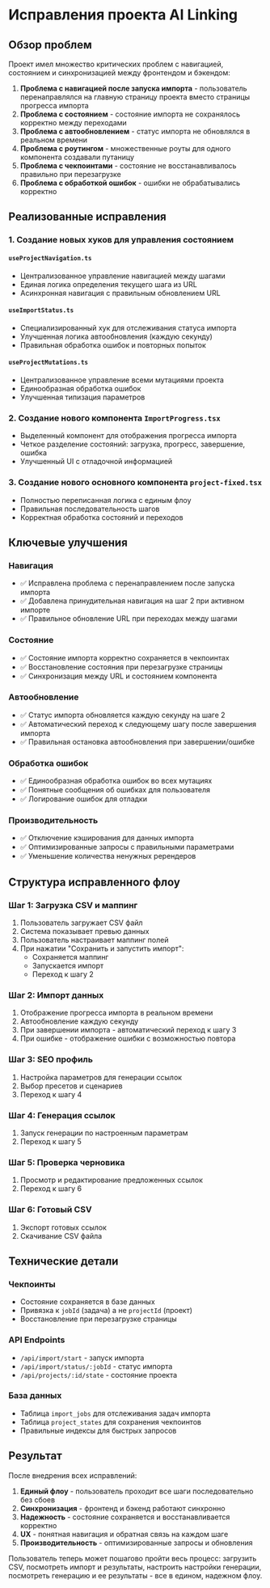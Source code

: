 # Исправления проекта AI Linking

## Обзор проблем

Проект имел множество критических проблем с навигацией, состоянием и синхронизацией между фронтендом и бэкендом:

1. **Проблема с навигацией после запуска импорта** - пользователь перенаправлялся на главную страницу проекта вместо страницы прогресса импорта
2. **Проблема с состоянием** - состояние импорта не сохранялось корректно между переходами
3. **Проблема с автообновлением** - статус импорта не обновлялся в реальном времени
4. **Проблема с роутингом** - множественные роуты для одного компонента создавали путаницу
5. **Проблема с чекпоинтами** - состояние не восстанавливалось правильно при перезагрузке
6. **Проблема с обработкой ошибок** - ошибки не обрабатывались корректно

## Реализованные исправления

### 1. Создание новых хуков для управления состоянием

#### `useProjectNavigation.ts`
- Централизованное управление навигацией между шагами
- Единая логика определения текущего шага из URL
- Асинхронная навигация с правильным обновлением URL

#### `useImportStatus.ts`
- Специализированный хук для отслеживания статуса импорта
- Улучшенная логика автообновления (каждую секунду)
- Правильная обработка ошибок и повторных попыток

#### `useProjectMutations.ts`
- Централизованное управление всеми мутациями проекта
- Единообразная обработка ошибок
- Улучшенная типизация параметров

### 2. Создание нового компонента `ImportProgress.tsx`
- Выделенный компонент для отображения прогресса импорта
- Четкое разделение состояний: загрузка, прогресс, завершение, ошибка
- Улучшенный UI с отладочной информацией

### 3. Создание нового основного компонента `project-fixed.tsx`
- Полностью переписанная логика с единым флоу
- Правильная последовательность шагов
- Корректная обработка состояний и переходов

## Ключевые улучшения

### Навигация
- ✅ Исправлена проблема с перенаправлением после запуска импорта
- ✅ Добавлена принудительная навигация на шаг 2 при активном импорте
- ✅ Правильное обновление URL при переходах между шагами

### Состояние
- ✅ Состояние импорта корректно сохраняется в чекпоинтах
- ✅ Восстановление состояния при перезагрузке страницы
- ✅ Синхронизация между URL и состоянием компонента

### Автообновление
- ✅ Статус импорта обновляется каждую секунду на шаге 2
- ✅ Автоматический переход к следующему шагу после завершения импорта
- ✅ Правильная остановка автообновления при завершении/ошибке

### Обработка ошибок
- ✅ Единообразная обработка ошибок во всех мутациях
- ✅ Понятные сообщения об ошибках для пользователя
- ✅ Логирование ошибок для отладки

### Производительность
- ✅ Отключение кэширования для данных импорта
- ✅ Оптимизированные запросы с правильными параметрами
- ✅ Уменьшение количества ненужных ререндеров

## Структура исправленного флоу

### Шаг 1: Загрузка CSV и маппинг
1. Пользователь загружает CSV файл
2. Система показывает превью данных
3. Пользователь настраивает маппинг полей
4. При нажатии "Сохранить и запустить импорт":
   - Сохраняется маппинг
   - Запускается импорт
   - Переход к шагу 2

### Шаг 2: Импорт данных
1. Отображение прогресса импорта в реальном времени
2. Автообновление каждую секунду
3. При завершении импорта - автоматический переход к шагу 3
4. При ошибке - отображение ошибки с возможностью повтора

### Шаг 3: SEO профиль
1. Настройка параметров для генерации ссылок
2. Выбор пресетов и сценариев
3. Переход к шагу 4

### Шаг 4: Генерация ссылок
1. Запуск генерации по настроенным параметрам
2. Переход к шагу 5

### Шаг 5: Проверка черновика
1. Просмотр и редактирование предложенных ссылок
2. Переход к шагу 6

### Шаг 6: Готовый CSV
1. Экспорт готовых ссылок
2. Скачивание CSV файла

## Технические детали

### Чекпоинты
- Состояние сохраняется в базе данных
- Привязка к `jobId` (задача) а не `projectId` (проект)
- Восстановление при перезагрузке страницы

### API Endpoints
- `/api/import/start` - запуск импорта
- `/api/import/status/:jobId` - статус импорта
- `/api/projects/:id/state` - состояние проекта

### База данных
- Таблица `import_jobs` для отслеживания задач импорта
- Таблица `project_states` для сохранения чекпоинтов
- Правильные индексы для быстрых запросов

## Результат

После внедрения всех исправлений:

1. **Единый флоу** - пользователь проходит все шаги последовательно без сбоев
2. **Синхронизация** - фронтенд и бэкенд работают синхронно
3. **Надежность** - состояние сохраняется и восстанавливается корректно
4. **UX** - понятная навигация и обратная связь на каждом шаге
5. **Производительность** - оптимизированные запросы и обновления

Пользователь теперь может пошагово пройти весь процесс: загрузить CSV, посмотреть импорт и результаты, настроить настройки генерации, посмотреть генерацию и ее результаты - все в едином, надежном флоу.
